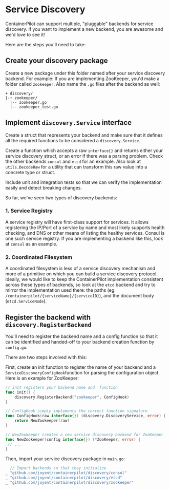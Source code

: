 # Service Discovery

ContainerPilot can support multiple, "pluggable" backends for service discovery. If you want to implement a new backend, you are awesome and we'd love to see it!

Here are the steps you'll need to take:

## Create your discovery package

Create a new package under this folder named after your service discovery backend. For example: If you are implementing ZooKeeper, you'd make a folder called `zookeeper`. Also name the `.go` files after the backend as well:

```
+ discovery/
|-+ zookeeper/
  |-- zookeeper.go
  |-- zookeeper_test.go
```

## Implement `discovery.Service` interface

Create a struct that represents your backend and make sure that it defines all the required functions to be considered a `discovery.Service`.

Create a function which accepts a raw `interface{}` and returns either your service discovery struct, or an error if there was a parsing problem. Check the other backends `consul` and `etcd` for an example. Also look at `utils.DecodeRaw` for a utility that can transform this raw value into a concrete type or struct.

Include unit and integration tests so that we can verify the implementation easily and detect breaking changes.

So far, we've seen two types of discovery backends:

### 1. Service Registry

A service registry will have first-class support for services. It allows registering the IP/Port of a service by name and most likely supports health checking, and DNS or other means of listing the healthy services. Consul is one such service registry.  If you are implementing a backend like this, look at `consul` as an example.

### 2. Coordinated Filesystem

A coordinated filesystem is less of a service discovery mechanism and more of a primitive on which you can build a service discovery protocol. Ideally, we would like to keep the ContainerPilot implementation consistent across these types of backends, so look at the `etcd` backend and try to mirror the implementation used there: the paths (eg: `/containerpilot/{serviceName}/{serviceID}`), and the document body (`etcd.ServiceNode`).

## Register the backend with `discovery.RegisterBackend`

You'll need to register the backend name and a config function so that it can be identified and handed-off to your backend creation function by `config.go`.

There are two steps involved with this:

First, create an init function to register the name of your backend and a `ServiceDiscoveryConfigHook`function for parsing the configuration object. Here is an example for ZooKeeper:

```go
// init registers your backend name and  function
func init() {
	discovery.RegisterBackend("zookeeper", ConfigHook)
}

// ConfigHook simply implements the correct function signature
func ConfigHook(raw interface{}) (discovery.DiscoveryService, error) {
	return NewZookeeper(raw)
}

// NewZookeeper creates a new service discovery backend for ZooKeeper
func NewZookeeper(config interface{}) (*ZooKeeper, error) {
 // ...
}
```

Then, import your service discovery package in `main.go`:

```go
  // Import backends so that they initialize
_ "github.com/joyent/containerpilot/discovery/consul"
_ "github.com/joyent/containerpilot/discovery/etcd"
_ "github.com/joyent/containerpilot/discovery/zookeeper"
```
